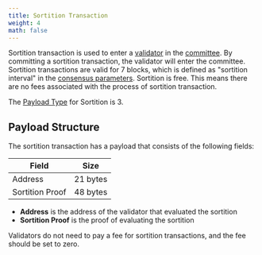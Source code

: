 ```yaml
---
title: Sortition Transaction
weight: 4
math: false
---
```


Sortition transaction is used to enter a [validator](/protocol/blockchain/validator/)
in the [committee](/protocol/consensus/committee/).
By committing a sortition transaction, the validator will enter the committee.
Sortition transactions are valid for 7 blocks, which is defined as "sortition interval" in the
[consensus parameters](/protocol/consensus/parameters/).
Sortition is free. This means there are no fees associated with the process of sortition transaction.

The [Payload Type](/protocol/transaction/format/#payload-type) for Sortition is 3.

## Payload Structure

The sortition transaction has a payload that consists of the following fields:

| Field           | Size     |
| --------------- | -------- |
| Address         | 21 bytes |
| Sortition Proof | 48 bytes |

- **Address** is the address of the validator that evaluated the sortition
- **Sortition Proof** is the proof of evaluating the sortition

Validators do not need to pay a fee for sortition transactions, and the fee should be set to zero.
